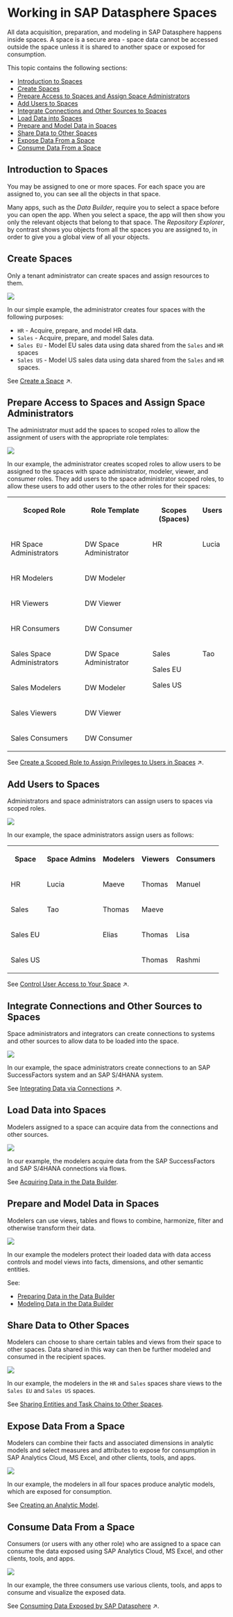 <!-- loio6a396f6cf7ad41faa3a8cdd24f4e728a -->

# Working in SAP Datasphere Spaces

All data acquisition, preparation, and modeling in SAP Datasphere happens inside spaces. A space is a secure area - space data cannot be accessed outside the space unless it is shared to another space or exposed for consumption.

This topic contains the following sections:

-   [Introduction to Spaces](working-in-sap-datasphere-spaces-6a396f6.md#loio6a396f6cf7ad41faa3a8cdd24f4e728a__section_intro)
-   [Create Spaces](working-in-sap-datasphere-spaces-6a396f6.md#loio6a396f6cf7ad41faa3a8cdd24f4e728a__section_create)
-   [Prepare Access to Spaces and Assign Space Administrators](working-in-sap-datasphere-spaces-6a396f6.md#loio6a396f6cf7ad41faa3a8cdd24f4e728a__section_roles)
-   [Add Users to Spaces](working-in-sap-datasphere-spaces-6a396f6.md#loio6a396f6cf7ad41faa3a8cdd24f4e728a__section_staff)
-   [Integrate Connections and Other Sources to Spaces](working-in-sap-datasphere-spaces-6a396f6.md#loio6a396f6cf7ad41faa3a8cdd24f4e728a__section_integrate)
-   [Load Data into Spaces](working-in-sap-datasphere-spaces-6a396f6.md#loio6a396f6cf7ad41faa3a8cdd24f4e728a__section_load)
-   [Prepare and Model Data in Spaces](working-in-sap-datasphere-spaces-6a396f6.md#loio6a396f6cf7ad41faa3a8cdd24f4e728a__section_model)
-   [Share Data to Other Spaces](working-in-sap-datasphere-spaces-6a396f6.md#loio6a396f6cf7ad41faa3a8cdd24f4e728a__section_share)
-   [Expose Data From a Space](working-in-sap-datasphere-spaces-6a396f6.md#loio6a396f6cf7ad41faa3a8cdd24f4e728a__section_expose)
-   [Consume Data From a Space](working-in-sap-datasphere-spaces-6a396f6.md#loio6a396f6cf7ad41faa3a8cdd24f4e728a__section_consume)



<a name="loio6a396f6cf7ad41faa3a8cdd24f4e728a__section_intro"/>

## Introduction to Spaces

You may be assigned to one or more spaces. For each space you are assigned to, you can see all the objects in that space.

Many apps, such as the *Data Builder*, require you to select a space before you can open the app. When you select a space, the app will then show you only the relevant objects that belong to that space. The *Repository Explorer*, by contrast shows you objects from all the spaces you are assigned to, in order to give you a global view of all your objects.



<a name="loio6a396f6cf7ad41faa3a8cdd24f4e728a__section_create"/>

## Create Spaces

Only a tenant administrator can create spaces and assign resources to them.

![](images/1_Create_Spaces_d0b0a28.png)

In our simple example, the administrator creates four spaces with the following purposes:

-   `HR` - Acquire, prepare, and model HR data.
-   `Sales` - Acquire, prepare, and model Sales data.
-   `Sales EU` - Model EU sales data using data shared from the `Sales` and `HR` spaces
-   `Sales US` - Model US sales data using data shared from the `Sales` and `HR` spaces.

See [Create a Space](https://help.sap.com/viewer/935116dd7c324355803d4b85809cec97/DEV_CURRENT/en-US/bbd41b82ad4d4d9ba91341545f0b37e7.html "Create a space, allocate storage, and set the space priority and statement limits.") :arrow_upper_right:.



<a name="loio6a396f6cf7ad41faa3a8cdd24f4e728a__section_roles"/>

## Prepare Access to Spaces and Assign Space Administrators

The administrator must add the spaces to scoped roles to allow the assignment of users with the appropriate role templates:

![](images/2_Add_Space_Admins_e5e7c5f.png)

In our example, the administrator creates scoped roles to allow users to be assigned to the spaces with space administrator, modeler, viewer, and consumer roles. They add users to the space administrator scoped roles, to allow these users to add other users to the other roles for their spaces:


<table>
<tr>
<th valign="top">

Scoped Role

</th>
<th valign="top">

Role Template

</th>
<th valign="top">

Scopes \(Spaces\)

</th>
<th valign="top">

Users

</th>
</tr>
<tr>
<td valign="top">

HR Space Administrators

</td>
<td valign="top">

DW Space Administrator

</td>
<td valign="top" rowspan="4">

HR

</td>
<td valign="top">

Lucia

</td>
</tr>
<tr>
<td valign="top">

HR Modelers

</td>
<td valign="top">

DW Modeler

</td>
<td valign="top">

 

</td>
</tr>
<tr>
<td valign="top">

HR Viewers

</td>
<td valign="top">

DW Viewer

</td>
<td valign="top">

 

</td>
</tr>
<tr>
<td valign="top">

HR Consumers

</td>
<td valign="top">

DW Consumer

</td>
<td valign="top">

 

</td>
</tr>
<tr>
<td valign="top">

Sales Space Administrators

</td>
<td valign="top">

DW Space Administrator

</td>
<td valign="top" rowspan="4">

Sales

Sales EU

Sales US

</td>
<td valign="top">

Tao

</td>
</tr>
<tr>
<td valign="top">

Sales Modelers

</td>
<td valign="top">

DW Modeler

</td>
<td valign="top">

 

</td>
</tr>
<tr>
<td valign="top">

Sales Viewers

</td>
<td valign="top">

DW Viewer

</td>
<td valign="top">

 

</td>
</tr>
<tr>
<td valign="top">

Sales Consumers

</td>
<td valign="top">

DW Consumer

</td>
<td valign="top">

 

</td>
</tr>
</table>

See [Create a Scoped Role to Assign Privileges to Users in Spaces](https://help.sap.com/viewer/935116dd7c324355803d4b85809cec97/DEV_CURRENT/en-US/b5c4e0b6c462414783ebbfc053815521.html "A scoped role inherits a set of scoped privileges from a standard or custom role and grants these privileges to users for use in the assigned spaces.") :arrow_upper_right:.



<a name="loio6a396f6cf7ad41faa3a8cdd24f4e728a__section_staff"/>

## Add Users to Spaces

Administrators and space administrators can assign users to spaces via scoped roles.

![](images/3_Add_Users_a6869e2.png)

In our example, the space administrators assign users as follows:


<table>
<tr>
<th valign="top">

Space

</th>
<th valign="top">

Space Admins

</th>
<th valign="top">

Modelers

</th>
<th valign="top">

Viewers

</th>
<th valign="top">

Consumers

</th>
</tr>
<tr>
<td valign="top">

HR

</td>
<td valign="top">

Lucia

</td>
<td valign="top">

Maeve

</td>
<td valign="top">

Thomas

</td>
<td valign="top" rowspan="2">

Manuel

</td>
</tr>
<tr>
<td valign="top">

Sales

</td>
<td valign="top" rowspan="3">

Tao

</td>
<td valign="top">

Thomas

</td>
<td valign="top">

Maeve

</td>
</tr>
<tr>
<td valign="top">

Sales EU

</td>
<td valign="top" rowspan="2">

Elias

</td>
<td valign="top">

Thomas

</td>
<td valign="top">

Lisa

</td>
</tr>
<tr>
<td valign="top">

Sales US

</td>
<td valign="top">

Thomas

</td>
<td valign="top">

Rashmi

</td>
</tr>
</table>

See [Control User Access to Your Space](https://help.sap.com/viewer/9f36ca35bc6145e4acdef6b4d852d560/DEV_CURRENT/en-US/9d59fe511ae644d98384897443054c16.html "You can assign users to your space and manage them.") :arrow_upper_right:.



<a name="loio6a396f6cf7ad41faa3a8cdd24f4e728a__section_integrate"/>

## Integrate Connections and Other Sources to Spaces

Space administrators and integrators can create connections to systems and other sources to allow data to be loaded into the space.

![](images/4_Integrate_Data_b1b56d9.png)

In our example, the space administrators create connections to an SAP SuccessFactors system and an SAP S/4HANA system.

See [Integrating Data via Connections](https://help.sap.com/viewer/9f36ca35bc6145e4acdef6b4d852d560/DEV_CURRENT/en-US/eb85e157ab654152bd68a8714036e463.html "Connections provide access to data from a wide range of remote systems, cloud as well as on-premise, SAP as well as Non-SAP, and partner tools. They allow users assigned to a space to use objects from the connected remote system as source to acquire, prepare and access data from those sources in SAP Datasphere. In addition, you can use certain connections to define targets for replication flows.") :arrow_upper_right:.



<a name="loio6a396f6cf7ad41faa3a8cdd24f4e728a__section_load"/>

## Load Data into Spaces

Modelers assigned to a space can acquire data from the connections and other sources.

![](images/5_Load_Data_11ed9d2.png)

In our example, the modelers acquire data from the SAP SuccessFactors and SAP S/4HANA connections via flows.

See [Acquiring Data in the Data Builder](../Acquiring-and-Preparing-Data-in-the-Data-Builder/acquiring-data-in-the-data-builder-1f15a29.md).



<a name="loio6a396f6cf7ad41faa3a8cdd24f4e728a__section_model"/>

## Prepare and Model Data in Spaces

Modelers can use views, tables and flows to combine, harmonize, filter and otherwise transform their data.

![](images/6_Prepare_Data_e873d28.png)

In our example the modelers protect their loaded data with data access controls and model views into facts, dimensions, and other semantic entities.

See:

-   [Preparing Data in the Data Builder](../preparing-data-in-the-data-builder-f2e359c.md)
-   [Modeling Data in the Data Builder](../Modeling-Data-in-the-Data-Builder/modeling-data-in-the-data-builder-5c1e3d4.md)



<a name="loio6a396f6cf7ad41faa3a8cdd24f4e728a__section_share"/>

## Share Data to Other Spaces

Modelers can choose to share certain tables and views from their space to other spaces. Data shared in this way can then be further modeled and consumed in the recipient spaces.

![](images/7_Share_Data_49e0a3e.png)

In our example, the modelers in the `HR` and `Sales` spaces share views to the `Sales EU` and `Sales US` spaces.

See [Sharing Entities and Task Chains to Other Spaces](sharing-entities-and-task-chains-to-other-spaces-64b318f.md).



<a name="loio6a396f6cf7ad41faa3a8cdd24f4e728a__section_expose"/>

## Expose Data From a Space

Modelers can combine their facts and associated dimensions in analytic models and select measures and attributes to expose for consumption in SAP Analytics Cloud, MS Excel, and other clients, tools, and apps.

![](images/8_Expose_Data_12bc118.png)

In our example, the modelers in all four spaces produce analytic models, which are exposed for consumption.

See [Creating an Analytic Model](../Modeling-Data-in-the-Data-Builder/creating-an-analytic-model-e5fbe9e.md).



<a name="loio6a396f6cf7ad41faa3a8cdd24f4e728a__section_consume"/>

## Consume Data From a Space

Consumers \(or users with any other role\) who are assigned to a space can consume the data exposed using SAP Analytics Cloud, MS Excel, and other clients, tools, and apps.

![](images/9_Consume_Data_cc342a8.png)

In our example, the three consumers use various clients, tools, and apps to consume and visualize the exposed data.

See [Consuming Data Exposed by SAP Datasphere](https://help.sap.com/viewer/43509d67b8b84e66a30851e832f66911/cloud/en-US/d7d56284bb5148c887ac4054689bfbca.html "All users of with any of the standard roles can consume data exposed by spaces they are assigned to. If a user does not need to access SAP Datasphere itself, and only wants to consume data exposed by it, they should be granted the DW Consumer role.") :arrow_upper_right:.

